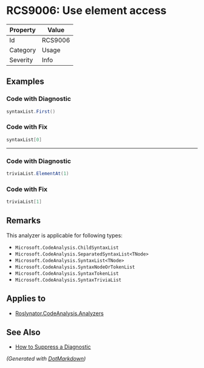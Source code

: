 # RCS9006: Use element access

| Property | Value   |
| -------- | ------- |
| Id       | RCS9006 |
| Category | Usage   |
| Severity | Info    |

## Examples

### Code with Diagnostic

```csharp
syntaxList.First()
```

### Code with Fix

```csharp
syntaxList[0]
```

- - -

### Code with Diagnostic

```csharp
triviaList.ElementAt(1)
```

### Code with Fix

```csharp
triviaList[1]
```

## Remarks

This analyzer is applicable for following types:
* `Microsoft.CodeAnalysis.ChildSyntaxList`
* `Microsoft.CodeAnalysis.SeparatedSyntaxList<TNode>`
* `Microsoft.CodeAnalysis.SyntaxList<TNode>`
* `Microsoft.CodeAnalysis.SyntaxNodeOrTokenList`
* `Microsoft.CodeAnalysis.SyntaxTokenList`
* `Microsoft.CodeAnalysis.SyntaxTriviaList`

## Applies to

* [Roslynator.CodeAnalysis.Analyzers](https://www.nuget.org/packages/Roslynator.CodeAnalysis.Analyzers)

## See Also

* [How to Suppress a Diagnostic](../HowToConfigureAnalyzers.md#how-to-suppress-a-diagnostic)


*\(Generated with [DotMarkdown](http://github.com/JosefPihrt/DotMarkdown)\)*